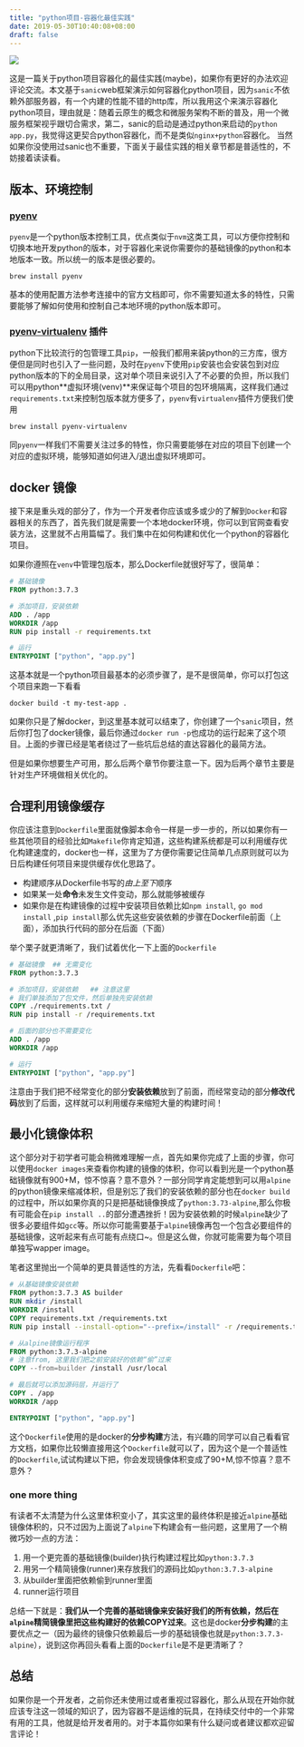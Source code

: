```yaml
---
title: "python项目-容器化最佳实践"
date: 2019-05-30T10:40:08+08:00
draft: false
---
```


![](/img/python_container_bestpractice/code.png)

这是一篇关于python项目容器化的最佳实践(maybe)，如果你有更好的办法欢迎评论交流。本文基于`sanic`web框架演示如何容器化python项目，因为`sanic`不依赖外部服务器，有一个内建的性能不错的http库，所以我用这个来演示容器化python项目，理由就是：随着云原生的概念和微服务架构不断的普及，用一个微服务框架视乎跟切合需求，第二，sanic的启动是通过python来启动的`python app.py`，我觉得这更契合python容器化，而不是类似`nginx+python`容器化。
当然如果你没使用过sanic也不重要，下面关于最佳实践的相关章节都是普适性的，不妨接着读读看。

## 版本、环境控制

### [pyenv](https://github.com/pyenv/pyenv)

`pyenv`是一个python版本控制工具，优点类似于`nvm`这类工具，可以方便你控制和切换本地开发python的版本，对于容器化来说你需要你的基础镜像的python和本地版本一致。所以统一的版本是很必要的。

`brew install pyenv`

基本的使用配置方法参考连接中的官方文档即可，你不需要知道太多的特性，只需要能够了解如何使用和控制自己本地环境的python版本即可。

### [pyenv-virtualenv](https://github.com/pyenv/pyenv-virtualenv) 插件

python下比较流行的包管理工具`pip`，一般我们都用来装python的三方库，很方便但是同时也引入了一些问题，及时在`pyenv`下使用`pip`安装也会安装包到对应python版本的下的全局目录，这对单个项目来说引入了不必要的负担，所以我们可以用python**虚拟环境(venv)**来保证每个项目的包环境隔离，这样我们通过`requirements.txt`来控制包版本就方便多了，`pyenv`有`virtualenv`插件方便我们使用

`brew install pyenv-virtualenv`

同`pyenv`一样我们不需要关注过多的特性，你只需要能够在对应的项目下创建一个对应的虚拟环境，能够知道如何进入/退出虚拟环境即可。


## docker 镜像

接下来是重头戏的部分了，作为一个开发者你应该或多或少的了解到`Docker`和容器相关的东西了，首先我们就是需要一个本地docker环境，你可以到官网查看安装方法，这里就不占用篇幅了。我们集中在如何构建和优化一个python的容器化项目。

如果你遵照在`venv`中管理包版本，那么Dockerfile就很好写了，很简单：
```Dockerfile
# 基础镜像
FROM python:3.7.3

# 添加项目，安装依赖
ADD . /app
WORKDIR /app
RUN pip install -r requirements.txt

# 运行
ENTRYPOINT ["python", "app.py"]

```

这基本就是一个python项目最基本的必须步骤了，是不是很简单，你可以打包这个项目来跑一下看看

`docker build -t my-test-app .`

如果你只是了解docker，到这里基本就可以结束了，你创建了一个`sanic`项目，然后你打包了docker镜像，最后你通过`docker run -p`也成功的运行起来了这个项目。上面的步骤已经是笔者绕过了一些坑后总结的直达容器化的最简方法。

但是如果你想要生产可用，那么后两个章节你要注意一下。因为后两个章节主要是针对生产环境做相关优化的。

## 合理利用镜像缓存

你应该注意到`Dockerfile`里面就像脚本命令一样是一步一步的，所以如果你有一些其他项目的经验比如`Makefile`你肯定知道，这些构建系统都是可以利用缓存优化构建速度的，docker也一样，这里为了方便你需要记住简单几点原则就可以为日后构建任何项目来提供缓存优化思路了。
* 构建顺序从Dockerfile书写的*由上至下*顺序
* 如果某一处**命令**未发生文件变动，那么就能够被缓存
* 如果你是在构建镜像的过程中安装项目依赖比如`npm install`, `go mod install` ,`pip install`那么优先这些安装依赖的步骤在Dockerfile前面（上面），添加执行代码的部分在后面（下面）

举个栗子就更清晰了，我们试着优化一下上面的`Dockerfile`

```Dockerfile
# 基础镜像  ## 无需变化
FROM python:3.7.3

# 添加项目，安装依赖   ## 注意这里
# 我们单独添加了包文件，然后单独先安装依赖
COPY ./requirements.txt /
RUN pip install -r /requirements.txt

# 后面的部分也不需要变化
ADD . /app
WORKDIR /app

# 运行
ENTRYPOINT ["python", "app.py"]
```


注意由于我们把不经常变化的部分**安装依赖**放到了前面，而经常变动的部分**修改代码**放到了后面，这样就可以利用缓存来缩短大量的构建时间！

## 最小化镜像体积

这个部分对于初学者可能会稍微难理解一点，首先如果你完成了上面的步骤，你可以使用`docker images`来查看你构建的镜像的体积，你可以看到光是一个python基础镜像就有900+M，惊不惊喜？意不意外？一部分同学肯定能想到可以用`alpine`的python镜像来缩减体积，但是别忘了我们的安装依赖的部分也在`docker build`的过程中，所以如果你真的只是把基础镜像换成了`python:3.73-alpine`,那么你极有可能会在`pip install ..`的部分遭遇挫折！因为安装依赖的时候`alpine`缺少了很多必要组件如`gcc`等。所以你可能需要基于`alpine`镜像再包一个包含必要组件的基础镜像，这听起来有点可能有点绕口~。但是这么做，你就可能需要为每个项目单独写wapper image。

笔者这里抛出一个简单的更具普适性的方法，先看看`Dockerfile`吧：

```Dockerfile
# 从基础镜像安装依赖
FROM python:3.7.3 AS builder
RUN mkdir /install
WORKDIR /install
COPY requirements.txt /requirements.txt
RUN pip install --install-option="--prefix=/install" -r /requirements.txt

# 从alpine镜像运行程序
FROM python:3.7.3-alpine
# 注意from, 这里我们把之前安装好的依赖“偷”过来
COPY --from=builder /install /usr/local

# 最后就可以添加源码层，并运行了
COPY . /app
WORKDIR /app

ENTRYPOINT ["python", "app.py"]
```

这个`Dockerfile`使用的是docker的**分步构建**方法，有兴趣的同学可以自己看看官方文档，如果你比较懒直接用这个`Dockerfile`就可以了，因为这个是一个普适性的`Dockerfile`,试试构建以下把，你会发现镜像体积变成了90+M,惊不惊喜？意不意外？

### one more thing

有读者不太清楚为什么这里体积变小了，其实这里的最终体积是接近`alpine`基础镜像体积的，只不过因为上面说了`alpine`下构建会有一些问题，这里用了一个稍微巧妙一点的方法：

1. 用一个更完善的基础镜像(builder)执行构建过程比如`python:3.7.3`
2. 用另一个精简镜像(runner)来存放我们的源码比如`python:3.7.3-alpine`
3. 从builder里面把依赖偷到runner里面
4. runner运行项目

总结一下就是：**我们从一个完善的基础镜像来安装好我们的所有依赖，然后在`alpine`精简镜像里把这些构建好的依赖COPY过来**。这也是docker**分步构建**的主要优点之一（因为最终的镜像只依赖最后一步的基础镜像也就是`python:3.7.3-alpine`），说到这你再回头看看上面的`Dockerfile`是不是更清晰了？

## 总结

如果你是一个开发者，之前你还未使用过或者重视过容器化，那么从现在开始你就应该专注这一领域的知识了，因为容器不是运维的玩具，在持续交付中的一个非常有用的工具，他就是给开发者用的。对于本篇你如果有什么疑问或者建议都欢迎留言评论！
